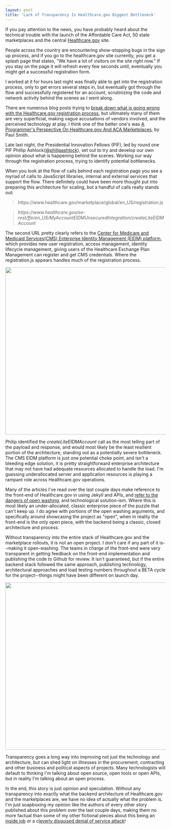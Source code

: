 ```yaml
---
layout: post
title: 'Lack of Transparency Is Healthcare.gov Biggest Bottleneck'
---
```

<p><img style="padding: 15px;" src="https://s3.amazonaws.com/kinlane-productions/federal-government/healthcare-gov/healthcare-gov.jpg" alt="" align="right" /></p>
<p>If you pay attention to the news, you have probably heard about the technical trouble with the launch of the Affordable Care Act, 50 state marketplaces and the central <a href="https://www.healthcare.gov">Healthcare.gov</a> site.</p>
<p>People across the country are encountering show-stopping bugs in the sign up process, and if you go to the healthcare.gov site currently, you get a splash page that states, "We have a lot of visitors on the site right now." If you stay on the page it will refresh every few seconds until, eventually you might get a successful registration form.</p>
<p>I worked at it for hours last night was finally able to get into the registration process, only to get errors several steps in, but eventually got through the flow and successfully registered for an account, scrutinizing the code and network activity behind the scenes as I went along.</p>
<p>There are numerous blog posts trying to <a href="http://www.reuters.com/article/2013/10/05/us-usa-healthcare-technology-analysis-idUSBRE99407T20131005">break down what is going wrong with the Healthcare.gov registration process</a>, but ultimately many of them are very superficial, making vague accusations of vendors involved, and the perceived technology at play. I think one of the better one's was <a href="http://talkingpointsmemo.com/cafe/a-programmer-s-perspective-on-healthcare-gov-and-aca-marketplaces">A Programmer's Perspective On Healthcare.gov And ACA Marketplaces</a>, by Paul Smith.</p>
<p>Late last night, the Presidential Innovation Fellows (PIF), led by round one PIF Phillip Ashlock(<a href="https://twitter.com/philipashlock">@philipashlock</a>), set out to try and develop our own opinion about what is happening behind the scenes. Working our way through the registration process, trying to identify potential bottlenecks.</p>
<p>When you look at the flow of calls behind each registration page you see a myriad of calls to JavaScript libraries, internal and external services that support the flow. There definitely could have been more thought put into preparing this architecture for scaling, but a handful of calls really stands out:</p>
<blockquote>https://www.healthcare.gov/marketplace/global/en_US/registration.js<br /></blockquote>
<blockquote><em>https://www.healthcare.gov/ee-rest/ffe/en_US/MyAccountEIDMUnsecuredIntegration/createLiteEIDMAccount</em></blockquote>
<p>The second URL pretty clearly refers to the <a href="https://itdashboard.gov/investment/project-summary/1185">Center for Medicare and Medicaid Services(CMS) Enterprise Identity Management (EIDM) platform</a>, which provides new user registration, access management, identity lifecycle management, giving users of the Healthcare Exchange Plan Management can register and get CMS credentials. Where the registration.js appears handles much of the registration process.</p>
<p><img style="display: block; margin-left: auto; margin-right: auto;" src="https://s3.amazonaws.com/kinlane-productions/federal-government/healthcare-gov/healthcare-reg-network-calls.png" alt="" width="525" /></p>
<p>Philip identified the <em>createLiteEIDMAccount</em>&nbsp;call as the most telling part of the payload and response, and would most likely be the least resilient portion of the architecture, standing out as a potentially severe bottleneck. The CMS EIDM platform is just one potential choke point, and isn't a bleeding edge solution, it is pretty straightforward enterprise architecture that may not have had adequate resources allocated to handle the load. I'm guessing underallocated server and application resources is playing a rampant role across Healthcare.gov operations.</p>
<p>Many of the articles I've read over the last couple days make reference to the front-end of Healthcare.gov in using Jekyll and APIs, and <a title="open-washing" href="http://govfresh.com/2013/10/openwashing-healthcare-gov/">refer to the dangers of open washing</a>, and technological solution-ism. Where this is most likely an under-allocated, classic enterprise piece of the puzzle that can't keep up.  I do agree with portions of the open washing arguments, and specifically around showcasing the project as "open", when in reality the front-end is the only open piece, with the backend being a classic, closed architecture and process.</p>
<p>Without transparency into the entire stack of Healthcare.gov and the marketplace rollouts, it is not an open project. I don't care if any part of it is--making it open-washing. The teams in charge of the front-end were very transparent in getting feedback on the front-end implementation and publishing the code to Github for review.  It isn't guaranteed, but if the entire backend stack followed the same approach, publishing technology, architectural approaches and load testing numbers throughout a BETA cycle for the project--things might have been different on launch day.</p>
<p><img style="display: block; margin-left: auto; margin-right: auto;" src="https://s3.amazonaws.com/kinlane-productions/federal-government/healthcare-gov/healthcare-gov-load.png" alt="" width="525" /></p>
<p>Transparency goes a long way into improving not just the technology and architecture, but can shed light on illnesses in the procurement, contracting and other business and political aspects of projects. Many technologists will default to thinking I'm talking about open source, open tools or open APIs, but in reality I'm talking about an open process.</p>
<p>In the end, this story is just opinion and speculation. Without any transparency into exactly what the backend architecture of Healthcare.gov and the marketplaces are, we have no idea of actually what the problem is. I'm just soapboxing my opinion like the authors of every other story published about this problem over the last couple days, making them no more factual than some of my other fictional pieces about this being an <a href="http://alternate.kinlane.com/2013/10/04/my-name-is-frank-and-i-work-at-cqi-cloud-providers/">inside job</a> or a c<a href="http://alternate.kinlane.com/2013/10/06/me-and-my-army-of-enthusiastic-obamacare-registrants/">leverly disguised denial of service attack</a>!</p>